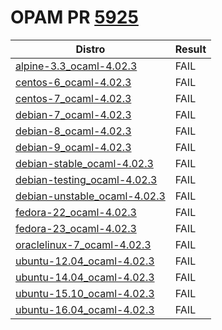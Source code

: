 # OPAM PR [5925](https://github.com/ocaml/opam-repository/pull/5925)


| Distro | Result |
| ------ | ------ |
| [alpine-3.3_ocaml-4.02.3](build/log.alpine-3.3_ocaml-4.02.3) | FAIL |
| [centos-6_ocaml-4.02.3](build/log.centos-6_ocaml-4.02.3) | FAIL |
| [centos-7_ocaml-4.02.3](build/log.centos-7_ocaml-4.02.3) | FAIL |
| [debian-7_ocaml-4.02.3](build/log.debian-7_ocaml-4.02.3) | FAIL |
| [debian-8_ocaml-4.02.3](build/log.debian-8_ocaml-4.02.3) | FAIL |
| [debian-9_ocaml-4.02.3](build/log.debian-9_ocaml-4.02.3) | FAIL |
| [debian-stable_ocaml-4.02.3](build/log.debian-stable_ocaml-4.02.3) | FAIL |
| [debian-testing_ocaml-4.02.3](build/log.debian-testing_ocaml-4.02.3) | FAIL |
| [debian-unstable_ocaml-4.02.3](build/log.debian-unstable_ocaml-4.02.3) | FAIL |
| [fedora-22_ocaml-4.02.3](build/log.fedora-22_ocaml-4.02.3) | FAIL |
| [fedora-23_ocaml-4.02.3](build/log.fedora-23_ocaml-4.02.3) | FAIL |
| [oraclelinux-7_ocaml-4.02.3](build/log.oraclelinux-7_ocaml-4.02.3) | FAIL |
| [ubuntu-12.04_ocaml-4.02.3](build/log.ubuntu-12.04_ocaml-4.02.3) | FAIL |
| [ubuntu-14.04_ocaml-4.02.3](build/log.ubuntu-14.04_ocaml-4.02.3) | FAIL |
| [ubuntu-15.10_ocaml-4.02.3](build/log.ubuntu-15.10_ocaml-4.02.3) | FAIL |
| [ubuntu-16.04_ocaml-4.02.3](build/log.ubuntu-16.04_ocaml-4.02.3) | FAIL |
